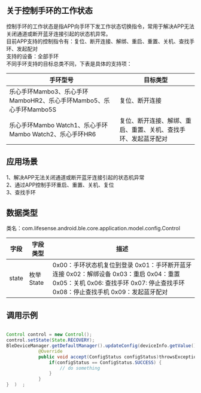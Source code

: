 <a name="65B99"></a>
## 关于控制手环的工作状态
控制手环的工作状态是指APP向手环下发工作状态切换指令，常用于解决APP无法关闭通道或断开蓝牙连接引起的状态机异常。<br />目前APP支持的控制指令有：复位、断开连接、解绑、重启、重置、关机、查找手环、发起配对<br />支持的设备：全部手环<br />不同手环支持的目标总类不同，下表是具体的支持项：

| 手环型号 | 目标类型 |
| --- | --- |
| 乐心手环Mambo3、乐心手环MamboHR2、乐心手环Mambo5、乐心手环Mambo5S | 复位、断开连接 |
| 乐心手环Mambo Watch1、乐心手环Mambo Watch2、乐心手环HR6 | 复位、断开连接、解绑、重启、重置、关机、查找手环、发起蓝牙配对 |



<a name="FgWWQ"></a>
## 应用场景
1、解决APP无法关闭通道或断开蓝牙连接引起的状态机异常<br />2、通过APP控制手环重启、重置、关机、复位<br />3、查找手环
<a name="jOoPi"></a>
## 数据类型
类名：com.lifesense.android.ble.core.application.model.config.Control

| 字段 | 字段类型 | 描述 |
| --- | --- | --- |
| state | 枚举State | 0x00：手环状态机复位到登录 0x01：手环断开蓝牙连接 0x02：解绑设备 0x03：重启 0x04：重置 0x05：关机 0x06: 查找手环 0x07: 停止查找手环 0x08：停止查找手机 0x09：发起蓝牙配对 |

<a name="SBK9X"></a>
## 调用示例
```java

Control control = new Control();
control.setState(State.RECOVERY);
BleDeviceManager.getDefaultManager().updateConfig(deviceInfo.getValue().getMac(), control, new Consumer<ConfigStatus>() {
            @Override
            public void accept(ConfigStatus configStatus)throwsException{   
                if(configStatus == ConfigStatus.SUCCESS) {
					// do something
                }
            }
}  )  ;
```

